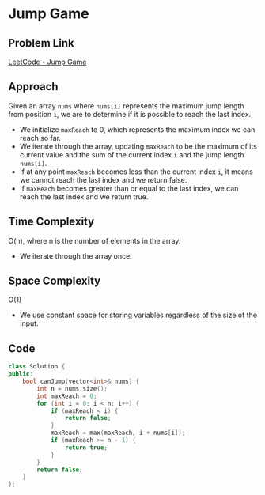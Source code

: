 # Jump Game

## Problem Link
[LeetCode - Jump Game](https://leetcode.com/problems/jump-game/?envType=study-plan-v2&envId=top-interview-150)

## Approach
Given an array `nums` where `nums[i]` represents the maximum jump length from position `i`, we are to determine if it is possible to reach the last index.
- We initialize `maxReach` to 0, which represents the maximum index we can reach so far.
- We iterate through the array, updating `maxReach` to be the maximum of its current value and the sum of the current index `i` and the jump length `nums[i]`.
- If at any point `maxReach` becomes less than the current index `i`, it means we cannot reach the last index and we return false.
- If `maxReach` becomes greater than or equal to the last index, we can reach the last index and we return true.

## Time Complexity
O(n), where n is the number of elements in the array.
- We iterate through the array once.

## Space Complexity
O(1)
- We use constant space for storing variables regardless of the size of the input.

## Code
```cpp
class Solution {
public:
    bool canJump(vector<int>& nums) {
        int n = nums.size();
        int maxReach = 0;
        for (int i = 0; i < n; i++) {
            if (maxReach < i) {
                return false;
            }
            maxReach = max(maxReach, i + nums[i]);
            if (maxReach >= n - 1) {
                return true;
            }
        }
        return false;
    }
};
